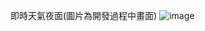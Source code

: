 即時天氣夜面(圖片為開發過程中畫面)
![image](https://user-images.githubusercontent.com/83852316/176656685-0cab583c-81b2-49af-91f5-b56e7d151b1d.png)

